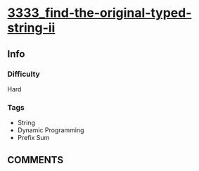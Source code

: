 # [3333_find-the-original-typed-string-ii](https://leetcode.com/problems/find-the-original-typed-string-ii)

## Info

### Difficulty

Hard

### Tags

- String
- Dynamic Programming
- Prefix Sum

## __COMMENTS__

>
